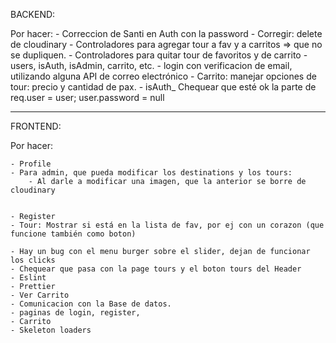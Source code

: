 BACKEND:

Por hacer:
    - Correccion de Santi en Auth con la password
    - Corregir: delete de cloudinary
    - Controladores para agregar tour a fav y a carritos => que no se dupliquen.
    - Controladores para quitar tour de favoritos y de carrito
    - users, isAuth, isAdmin, carrito, etc.
    - login con verificacion de email, utilizando alguna API de correo electrónico
    - Carrito: manejar opciones de tour: precio y cantidad de pax.
    - isAuth_ Chequear que esté ok la parte de         req.user = user;        user.password = null


-----------------------------------------------------------------------------------------------------------------------
FRONTEND:

Por hacer:

    - Profile
    - Para admin, que pueda modificar los destinations y los tours:
        - Al darle a modificar una imagen, que la anterior se borre de cloudinary


    - Register
    - Tour: Mostrar si está en la lista de fav, por ej con un corazon (que funcione también como boton)

    - Hay un bug con el menu burger sobre el slider, dejan de funcionar los clicks
    - Chequear que pasa con la page tours y el boton tours del Header
    - Eslint
    - Prettier
    - Ver Carrito
    - Comunicacion con la Base de datos.
    - paginas de login, register, 
    - Carrito
    - Skeleton loaders
